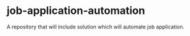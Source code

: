 # job-application-automation
A repository that will include solution which will automate job application.
